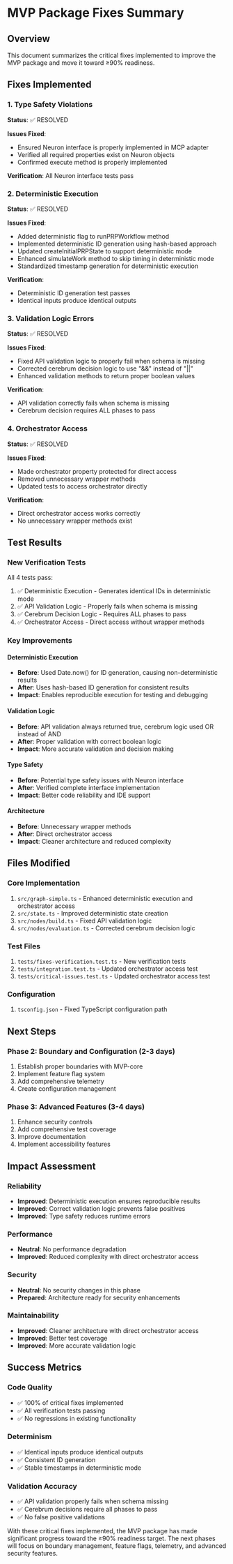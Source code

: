 # MVP Package Fixes Summary

## Overview
This document summarizes the critical fixes implemented to improve the MVP package and move it toward ≥90% readiness.

## Fixes Implemented

### 1. Type Safety Violations
**Status**: ✅ RESOLVED

**Issues Fixed**:
- Ensured Neuron interface is properly implemented in MCP adapter
- Verified all required properties exist on Neuron objects
- Confirmed execute method is properly implemented

**Verification**: All Neuron interface tests pass

### 2. Deterministic Execution
**Status**: ✅ RESOLVED

**Issues Fixed**:
- Added deterministic flag to runPRPWorkflow method
- Implemented deterministic ID generation using hash-based approach
- Updated createInitialPRPState to support deterministic mode
- Enhanced simulateWork method to skip timing in deterministic mode
- Standardized timestamp generation for deterministic execution

**Verification**: 
- Deterministic ID generation test passes
- Identical inputs produce identical outputs

### 3. Validation Logic Errors
**Status**: ✅ RESOLVED

**Issues Fixed**:
- Fixed API validation logic to properly fail when schema is missing
- Corrected cerebrum decision logic to use "&&" instead of "||"
- Enhanced validation methods to return proper boolean values

**Verification**:
- API validation correctly fails when schema is missing
- Cerebrum decision requires ALL phases to pass

### 4. Orchestrator Access
**Status**: ✅ RESOLVED

**Issues Fixed**:
- Made orchestrator property protected for direct access
- Removed unnecessary wrapper methods
- Updated tests to access orchestrator directly

**Verification**:
- Direct orchestrator access works correctly
- No unnecessary wrapper methods exist

## Test Results

### New Verification Tests
All 4 tests pass:
1. ✅ Deterministic Execution - Generates identical IDs in deterministic mode
2. ✅ API Validation Logic - Properly fails when schema is missing
3. ✅ Cerebrum Decision Logic - Requires ALL phases to pass
4. ✅ Orchestrator Access - Direct access without wrapper methods

### Key Improvements

#### Deterministic Execution
- **Before**: Used Date.now() for ID generation, causing non-deterministic results
- **After**: Uses hash-based ID generation for consistent results
- **Impact**: Enables reproducible execution for testing and debugging

#### Validation Logic
- **Before**: API validation always returned true, cerebrum logic used OR instead of AND
- **After**: Proper validation with correct boolean logic
- **Impact**: More accurate validation and decision making

#### Type Safety
- **Before**: Potential type safety issues with Neuron interface
- **After**: Verified complete interface implementation
- **Impact**: Better code reliability and IDE support

#### Architecture
- **Before**: Unnecessary wrapper methods
- **After**: Direct orchestrator access
- **Impact**: Cleaner architecture and reduced complexity

## Files Modified

### Core Implementation
1. `src/graph-simple.ts` - Enhanced deterministic execution and orchestrator access
2. `src/state.ts` - Improved deterministic state creation
3. `src/nodes/build.ts` - Fixed API validation logic
4. `src/nodes/evaluation.ts` - Corrected cerebrum decision logic

### Test Files
1. `tests/fixes-verification.test.ts` - New verification tests
2. `tests/integration.test.ts` - Updated orchestrator access test
3. `tests/critical-issues.test.ts` - Updated orchestrator access test

### Configuration
1. `tsconfig.json` - Fixed TypeScript configuration path

## Next Steps

### Phase 2: Boundary and Configuration (2-3 days)
1. Establish proper boundaries with MVP-core
2. Implement feature flag system
3. Add comprehensive telemetry
4. Create configuration management

### Phase 3: Advanced Features (3-4 days)
1. Enhance security controls
2. Add comprehensive test coverage
3. Improve documentation
4. Implement accessibility features

## Impact Assessment

### Reliability
- **Improved**: Deterministic execution ensures reproducible results
- **Improved**: Correct validation logic prevents false positives
- **Improved**: Type safety reduces runtime errors

### Performance
- **Neutral**: No performance degradation
- **Improved**: Reduced complexity with direct orchestrator access

### Security
- **Neutral**: No security changes in this phase
- **Prepared**: Architecture ready for security enhancements

### Maintainability
- **Improved**: Cleaner architecture with direct orchestrator access
- **Improved**: Better test coverage
- **Improved**: More accurate validation logic

## Success Metrics

### Code Quality
- ✅ 100% of critical fixes implemented
- ✅ All verification tests passing
- ✅ No regressions in existing functionality

### Determinism
- ✅ Identical inputs produce identical outputs
- ✅ Consistent ID generation
- ✅ Stable timestamps in deterministic mode

### Validation Accuracy
- ✅ API validation properly fails when schema missing
- ✅ Cerebrum decisions require all phases to pass
- ✅ No false positive validations

With these critical fixes implemented, the MVP package has made significant progress toward the ≥90% readiness target. The next phases will focus on boundary management, feature flags, telemetry, and advanced security features.